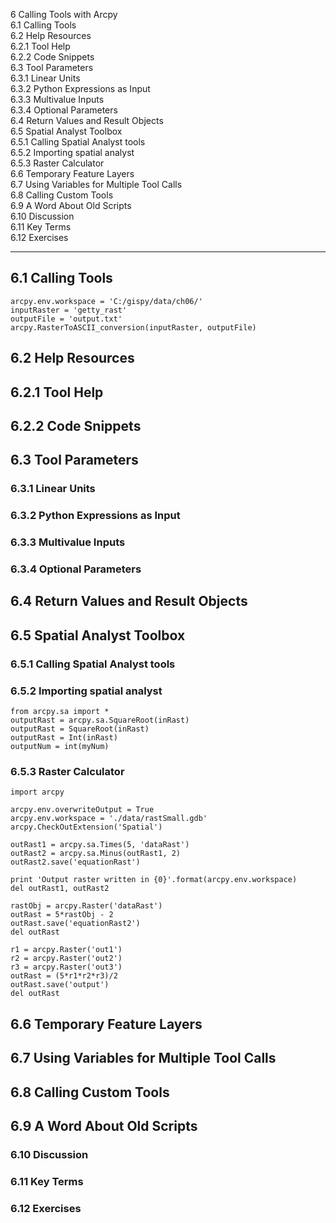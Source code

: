 6 Calling Tools with Arcpy  
6.1 Calling Tools  
6.2 Help Resources  
6.2.1 Tool Help  
6.2.2 Code Snippets  
6.3 Tool Parameters  
6.3.1 Linear Units  
6.3.2 Python Expressions as Input  
6.3.3 Multivalue Inputs  
6.3.4 Optional Parameters  
6.4 Return Values and Result Objects  
6.5 Spatial Analyst Toolbox  
6.5.1 Calling Spatial Analyst tools  
6.5.2 Importing spatial analyst  
6.5.3 Raster Calculator  
6.6 Temporary Feature Layers  
6.7 Using Variables for Multiple Tool Calls  
6.8 Calling Custom Tools  
6.9 A Word About Old Scripts  
6.10 Discussion  
6.11 Key Terms  
6.12 Exercises  

---
## 6.1 Calling Tools  

```
arcpy.env.workspace = 'C:/gispy/data/ch06/'
inputRaster = 'getty_rast'
outputFile = 'output.txt'
arcpy.RasterToASCII_conversion(inputRaster, outputFile)
```

## 6.2 Help Resources  

## 6.2.1 Tool Help  

## 6.2.2 Code Snippets  

## 6.3 Tool Parameters  

### 6.3.1 Linear Units  

### 6.3.2 Python Expressions as Input  

### 6.3.3 Multivalue Inputs  

### 6.3.4 Optional Parameters  

## 6.4 Return Values and Result Objects  

## 6.5 Spatial Analyst Toolbox  

### 6.5.1 Calling Spatial Analyst tools  

### 6.5.2 Importing spatial analyst  
```
from arcpy.sa import *
outputRast = arcpy.sa.SquareRoot(inRast)
outputRast = SquareRoot(inRast)
outputRast = Int(inRast)
outputNum = int(myNum)
```

### 6.5.3 Raster Calculator
```
import arcpy

arcpy.env.overwriteOutput = True
arcpy.env.workspace = './data/rastSmall.gdb'
arcpy.CheckOutExtension('Spatial')

outRast1 = arcpy.sa.Times(5, 'dataRast')
outRast2 = arcpy.sa.Minus(outRast1, 2)
outRast2.save('equationRast')

print 'Output raster written in {0}'.format(arcpy.env.workspace)
del outRast1, outRast2
```
  
```
rastObj = arcpy.Raster('dataRast')
outRast = 5*rastObj - 2
outRast.save('equationRast2')
del outRast
```

```
r1 = arcpy.Raster('out1')
r2 = arcpy.Raster('out2')
r3 = arcpy.Raster('out3')
outRast = (5*r1*r2*r3)/2
outRast.save('output')
del outRast
```

## 6.6 Temporary Feature Layers  

## 6.7 Using Variables for Multiple Tool Calls  

## 6.8 Calling Custom Tools  

## 6.9 A Word About Old Scripts  

### 6.10 Discussion  

### 6.11 Key Terms  

### 6.12 Exercises 
